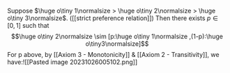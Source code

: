 Suppose $\huge o\tiny 1\normalsize > \huge o\tiny 2\normalsize > \huge o\tiny 3\normalsize$. ([[strict preference relation]]) Then there exists $p \in [0,1]$ such that $$\huge o\tiny 2\normalsize \sim [p:\huge o\tiny 1\normalsize ,(1-p):\huge o\tiny3\normalsize]$$
For p above, by [[Axiom 3 - Monotonicity]] & [[Axiom 2 - Transitivity]], we have:![[Pasted image 20231026005102.png]]
